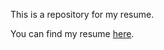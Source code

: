 This is a repository for my resume.

You can find my resume [here](https://dartis4.github.io/resume/).
